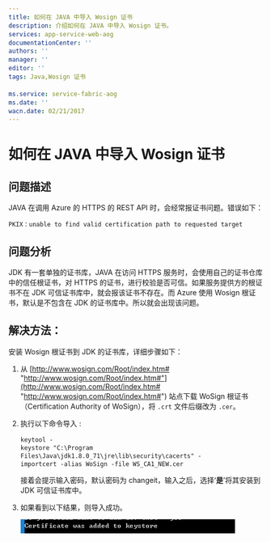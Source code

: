 ```yaml
---
title: 如何在 JAVA 中导入 Wosign 证书
description: 介绍如何在 JAVA 中导入 Wosign 证书。
services: app-service-web-aog
documentationCenter: ''
authors: ''
manager: ''
editor: ''
tags: Java,Wosign 证书

ms.service: service-fabric-aog
ms.date: ''
wacn.date: 02/21/2017
---
```


# 如何在 JAVA 中导入 Wosign 证书 #

## **问题描述** 

JAVA 在调用 Azure 的 HTTPS 的 REST API 时，会经常报证书问题。错误如下：

```
PKIX：unable to find valid certification path to requested target
```

## **问题分析** 

JDK 有一套单独的证书库，JAVA 在访问 HTTPS 服务时，会使用自己的证书仓库中的信任根证书，对 HTTPS 的证书，进行校验是否可信。如果服务提供方的根证书不在 JDK 可信证书库中，就会报该证书不存在。而 Azure 使用 Wosign 根证书，默认是不包含在 JDK 的证书库中。所以就会出现该问题。

## **解决方法：**

安装 Wosign 根证书到 JDK 的证书库，详细步骤如下：

1. 从 [http://www.wosign.com/Root/index.htm# "http://www.wosign.com/Root/index.htm#"](http://www.wosign.com/Root/index.htm# "http://www.wosign.com/Root/index.htm#") 站点下载 WoSign 根证书（Certification Authority of WoSign），将 `.crt` 文件后缀改为 `.cer`。

2. 执行以下命令导入 :

    ```
    keytool -
    keystore "C:\Program Files\Java\jdk1.8.0_71\jre\lib\security\cacerts" -
    importcert -alias WoSign -file WS_CA1_NEW.cer
    ```

    接着会提示输入密码，默认密码为 changeit，输入之后，选择‘**是**’将其安装到 JDK 可信证书库中。

3. 如果看到以下结果，则导入成功。

    ![certification-imoport-success](./media/aog-web-apps-qa-java-import-wosign-certification/certification-import-success.png "certification-import-success")